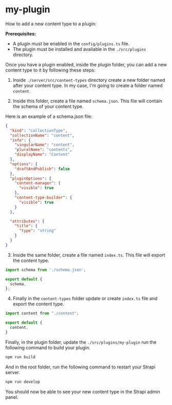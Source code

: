 # my-plugin

How to add a new content type to a plugin:

**Prerequisites:**

- A plugin must be enabled in the `config/plugins.ts` file.
- The plugin must be installed and available in the `./src/plugins` directory.

Once you have a plugin enabled, inside the plugin folder, you can add a new content type to it by following these steps:

1. Inside `./server/src/content-types` directory create a new folder named after your content type. In my case, I'm going to create a folder named `content`.

2. Inside this folder, create a file named `schema.json`. This file will contain the schema of your content type.

Here is an example of a schema.json file:

``` json
{
  "kind": "collectionType",
  "collectionName": "content",
  "info": {
    "singularName": "content",
    "pluralName": "contents",
    "displayName": "Content"
  },
  "options": {
    "draftAndPublish": false
  },
  "pluginOptions": {
    "content-manager": {
      "visible": true
    },
    "content-type-builder": {
      "visible": true
    }
  },

  "attributes": {
    "title": {
      "type": "string"
    }
  }
}
```

3. Inside the same folder, create a file named `index.ts`. This file will export the content type.

``` ts
import schema from './schema.json';

export default {
  schema,
};
```

4. Finally in the `content-types` folder update or create `index.ts` file and export the content type.

``` ts
import content from "./content";

export default {
  content,
}
```

Finally, in the plugin folder, update the `./src/plugins/my-plugin` run the following command to build your plugin.

``` bash
npm run build
```

And in the root folder, run the following command to restart your Strapi server.

``` bash
npm run develop
```

You should now be able to see your new content type in the Strapi admin panel.




